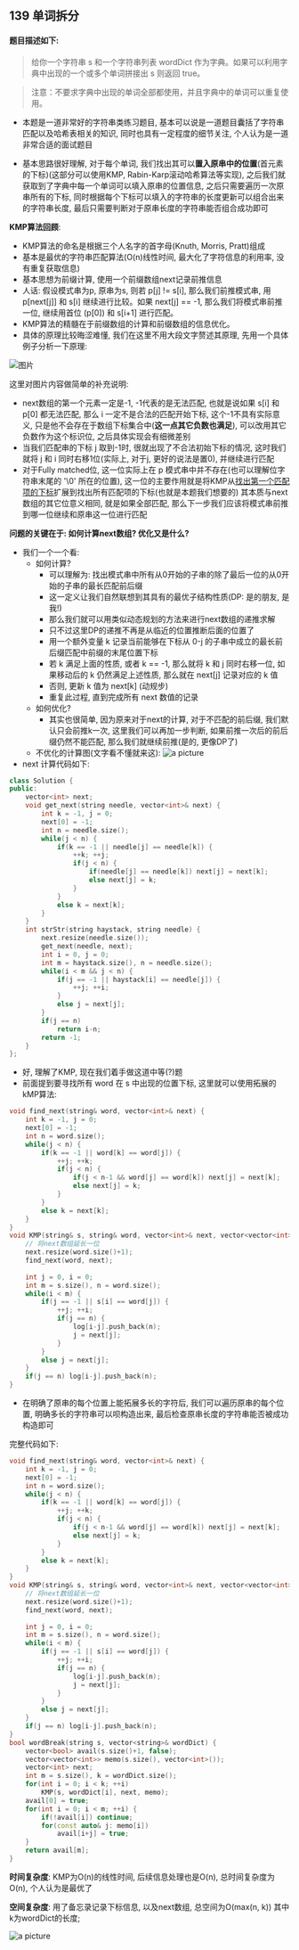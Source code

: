 ## 139 单词拆分
#### 题目描述如下:
> 给你一个字符串 s 和一个字符串列表 wordDict 作为字典。如果可以利用字典中出现的一个或多个单词拼接出 s 则返回 true。

> 注意：不要求字典中出现的单词全部都使用，并且字典中的单词可以重复使用。

- 本题是一道非常好的字符串类练习题目, 基本可以说是一道题目囊括了字符串匹配以及哈希表相关的知识, 同时也具有一定程度的细节关注, 个人认为是一道非常合适的面试题目

- 基本思路很好理解, 对于每个单词, 我们找出其可以**置入原串中的位置**(首元素的下标)(这部分可以使用KMP, Rabin-Karp滚动哈希算法等实现), 之后我们就获取到了字典中每一个单词可以填入原串的位置信息, 之后只需要遍历一次原串所有的下标, 同时根据每个下标可以填入的字符串的长度更新可以组合出来的字符串长度, 最后只需要判断对于原串长度的字符串能否组合成功即可

**KMP算法回顾**:
    
- KMP算法的命名是根据三个人名字的首字母(Knuth, Morris, Pratt)组成
- 基本是最优的字符串匹配算法(O(n)线性时间, 最大化了字符信息的利用率, 没有重复获取信息)
- 基本思想为前缀计算, 使用一个前缀数组next记录前推信息
- 人话: 假设模式串为p, 原串为s, 则若 p[j] != s[i], 那么我们前推模式串, 用 p[next[j]] 和 s[i] 继续进行比较。如果 next[j] == -1, 那么我们将模式串前推一位, 继续用首位 (p[0]) 和 s[i+1] 进行匹配。
- KMP算法的精髓在于前缀数组的计算和前缀数组的信息优化。 
- 具体的原理比较晦涩难懂, 我们在这里不用大段文字赘述其原理, 先用一个具体例子分析一下原理:

![图片](https://github.com/Renegade-3863/Hotaru_at_Leetcode/blob/main/Pictures/question_139.jpg)

这里对图片内容做简单的补充说明:
- next数组的第一个元素一定是-1, -1代表的是无法匹配, 也就是说如果 s[i] 和 p[0] 都无法匹配, 那么 i 一定不是合法的匹配开始下标, 这个-1不具有实际意义, 只是他不会存在于数组下标集合中(**这一点其它负数也满足**), 可以改用其它负数作为这个标识位, 之后具体实现会有细微差别
- 当我们匹配串的下标 j 取到-1时, 很就出现了不合法初始下标的情况, 这时我们就将 j 和 i 同时右移1位(实际上, 对于j, 更好的说法是置0), 并继续进行匹配
- 对于Fully matched位, 这一位实际上在 p 模式串中并不存在(也可以理解位字符串末尾的 '\0' 所在的位置), 这一位的主要作用就是将KMP从[找出第一个匹配项的下标](https://leetcode.cn/problems/find-the-index-of-the-first-occurrence-in-a-string/description/)扩展到找出所有匹配项的下标(也就是本题我们想要的)
其本质与next数组的其它位意义相同, 就是如果全部匹配, 那么下一步我们应该将模式串前推到哪一位继续和原串这一位进行匹配

**问题的关键在于: 如何计算next数组? 优化又是什么?**   
- 我们一个一个看:
    - 如何计算?
        - 可以理解为: 找出模式串中所有从0开始的子串的除了最后一位的从0开始的子串的最长匹配前后缀
        - 这一定义让我们自然联想到其具有的最优子结构性质(DP: 是的朋友, 是我!)
        - 那么我们就可以用类似动态规划的方法来进行next数组的递推求解
        - 只不过这里DP的递推不再是从临近的位置推断后面的位置了
        - 用一个额外变量 k 记录当前能够在下标从 0-j 的子串中成立的最长前后缀匹配中前缀的末尾位置下标
        - 若 k 满足上面的性质, 或者 k == -1, 那么就将 k 和 j 同时右移一位, 如果移动后的 k 仍然满足上述性质, 那么就在 next[j] 记录对应的 k 值
        - 否则, 更新 k 值为 next[k] (动规步)
        - 重复此过程, 直到完成所有 next 数值的记录
    - 如何优化?
        - 其实也很简单, 因为原来对于next的计算, 对于不匹配的前后缀, 我们默认只会前推k一次, 这里我们可以再加一步判断, 如果前推一次后的前后缀仍然不能匹配, 那么我们就继续前推(是的, 更像DP了)
    - 不优化的计算图(文字看不懂就来这):
    ![a picture](https://github.com/Renegade-3863/Hotaru_at_Leetcode/blob/main/Pictures/question_139_next.png)
- next 计算代码如下:
``` C++
class Solution {
public:
    vector<int> next;
    void get_next(string needle, vector<int>& next) {
        int k = -1, j = 0;
        next[0] = -1;
        int n = needle.size();
        while(j < n) {
            if(k == -1 || needle[j] == needle[k]) {
                ++k; ++j;
                if(j < n) {
                    if(needle[j] == needle[k]) next[j] = next[k];
                    else next[j] = k;
                }
            }
            else k = next[k];
        }
    }
    int strStr(string haystack, string needle) {
        next.resize(needle.size());
        get_next(needle, next);
        int i = 0, j = 0;
        int m = haystack.size(), n = needle.size();
        while(i < m && j < n) {
            if(j == -1 || haystack[i] == needle[j]) {
                ++j; ++i;
            }
            else j = next[j];
        }
        if(j == n)
            return i-n;
        return -1;
    }
};
```
- 好, 理解了KMP, 现在我们着手做这道中等(?)题
- 前面提到要寻找所有 word 在 s 中出现的位置下标, 这里就可以使用拓展的kMP算法:

```C++
void find_next(string& word, vector<int>& next) {
    int k = -1, j = 0;
    next[0] = -1;
    int n = word.size();
    while(j < n) {
        if(k == -1 || word[k] == word[j]) {
            ++j; ++k;
            if(j < n) {
                if(j < n-1 && word[j] == word[k]) next[j] = next[k];
                else next[j] = k;
            }
        }
        else k = next[k];
    }
}
void KMP(string& s, string& word, vector<int>& next, vector<vector<int>>& log) {
    // 将next数组延长一位
    next.resize(word.size()+1);
    find_next(word, next);
        
    int j = 0, i = 0;
    int m = s.size(), n = word.size();
    while(i < m) {
        if(j == -1 || s[i] == word[j]) {
            ++j; ++i;
            if(j == n) {
                log[i-j].push_back(n);
                j = next[j];
            } 
        }
        else j = next[j];
    }
    if(j == n) log[i-j].push_back(n);
}  
```

- 在明确了原串的每个位置上能拓展多长的字符后, 我们可以遍历原串的每个位置, 明确多长的字符串可以呗构造出来, 最后检查原串长度的字符串能否被成功构造即可

完整代码如下:
```C++
void find_next(string& word, vector<int>& next) {
    int k = -1, j = 0;
    next[0] = -1;
    int n = word.size();
    while(j < n) {
        if(k == -1 || word[k] == word[j]) {
            ++j; ++k;
            if(j < n) {
                if(j < n-1 && word[j] == word[k]) next[j] = next[k];
                else next[j] = k;
            }
        }
        else k = next[k];
    }
}
void KMP(string& s, string& word, vector<int>& next, vector<vector<int>>& log) {
    // 将next数组延长一位
    next.resize(word.size()+1);
    find_next(word, next);
        
    int j = 0, i = 0;
    int m = s.size(), n = word.size();
    while(i < m) {
        if(j == -1 || s[i] == word[j]) {
            ++j; ++i;
            if(j == n) {
                log[i-j].push_back(n);
                j = next[j];
            } 
        }
        else j = next[j];
    }
    if(j == n) log[i-j].push_back(n);
}  
bool wordBreak(string s, vector<string>& wordDict) {
    vector<bool> avail(s.size()+1, false);
    vector<vector<int>> memo(s.size(), vector<int>());
    vector<int> next;
    int m = s.size(), k = wordDict.size();
    for(int i = 0; i < k; ++i) 
        KMP(s, wordDict[i], next, memo);
    avail[0] = true;
    for(int i = 0; i < m; ++i) {
        if(!avail[i]) continue;
        for(const auto& j: memo[i])
            avail[i+j] = true;
    }
    return avail[m];
}
```
**时间复杂度**: KMP为O(n)的线性时间, 后续信息处理也是O(n), 总时间复杂度为O(n), 个人认为是最优了

**空间复杂度**: 用了备忘录记录下标信息, 以及next数组, 总空间为O(max(n, k)) 其中k为wordDict的长度;

![a picture](https://github.com/Renegade-3863/Hotaru_at_Leetcode/blob/main/Pictures/Beat139.png)
